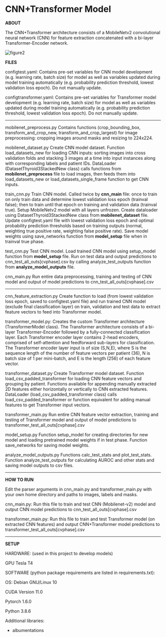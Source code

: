 # CNN+Transformer Model

**ABOUT**

The CNN+Transformer architecture consists of a MobileNetv2 convolutional neural network (CNN) for feature extraction concatenated with a bi-layer Transformer-Encoder network.

![figure2](https://user-images.githubusercontent.com/44348827/120879105-f825bb80-c575-11eb-935d-330fbcb9f16a.png)

**FILES**

configtest.yaml:
Contains pre-set variables for CNN model development (e.g. learning rate, batch size) for model as well as variables updated during model training automatically (e.g. probability prediction threshold, lowest validation loss epoch). Do not manually update.

configtransformer.yaml:
Contains pre-set variables for Transformer model development (e.g. learning rate, batch size) for model as well as variables updated during model training automatically (e.g. probability prediction threshold, lowest validation loss epoch). Do not manually update.

--------
mobilenet_preprocess.py
Contains functions (crop_bounding_box, transform_and_crop_new, transform_and_crop_largest) for image preprocessing: cropping images around masks and resizing to 224x224.

mobilenet_dataset.py
Create CNN model dataset. Function load_datasets_new for loading CNN inputs: sorting images into cross validation folds and stacking 3 images at a time into input instances along with corresponding labels and patient IDs.
DataLoader (DatasetThyroid3StackedNew class) calls functions from **mobilenet_preprocess** file to load images, then feeds them into load_datasets_new or load_datasets_single_frame function to get CNN inputs.

train_cnn.py
Train CNN model. Called twice by **cnn_main** file: once to train on only train data and determine lowest validation loss epoch (trainval false); then to train until that epoch on training and validation data (trainval true).
Setup MobileNetv2 model with all layers unfrozen.
Create dataloader using DatasetThyroid3StackedNew class from **mobilenet_dataset** file.
Update configtest.yaml file with lowest validation loss epoch and optimal probability prediction thresholds based on training outputs (normal, weighting true positive rate, weighting false positive rate).
Save model weights using save_networks function from **model_setup** file when in trainval true phase.

test_cnn.py
Test CNN model.
Load trained CNN model using setup_model function from **model_setup** file.
Run on test data and output predictions to cnn_test_all_outs[cvphase].csv by calling analyze_test_outputs function from **analyze_model_outputs** file.

cnn_main.py
Run entire data preprocessing, training and testing of CNN model and output of model predictions to cnn_test_all_outs[cvphase].csv


--------

cnn_feature_extraction.py
Create function to load (from lowest validation loss epoch, saved to configtest.yaml file) and run trained CNN model (exclude final classification layer) on train, validation and test data to extract feature vectors to feed into Transformer model. 

transformer_model.py:
Creates the custom Transformer architecture (TransformerModel class). The Transformer architecture consists of a bi-layer Transformer-Encoder followed by a fully-connected classification layer. Each Transformer encoder layer contains 2-head encoders, comprised of self-attention and feedforward sub-layers for classification. The Transformer encoder layer input is of size (S,N,E), where S is the sequence length of the number of feature vectors per patient (36), N is batch size of 1 per mini-batch, and E is the length (256) of each feature vector.

transformer_dataset.py
Create Transformer model dataset. Function load_csv_padded_transformer for loading CNN feature vectors and grouping by patient. Functions available for appending manually extracted 2D features either horizontally or vertically to CNN extracted features.
DataLoader (load_csv_padded_transformer class) calls load_csv_padded_transformer or function equivalent for adding manual features to get Transformer input vectors.

transformer_main.py
Run entire CNN feature vector extraction, training and testing of Transformer model and output of model predictions to transformer_test_all_outs[cvphase].csv

model_setup.py
Function setup_model for creating directories for new model and loading pretrained model weights if in test phase.
Function save_networks for saving model weights.

analyze_model_outputs.py
Functions calc_test_stats and plot_test_stats.
Function analyze_test_outputs for calculating AUROC and other stats and saving model outputs to csv files.

--------
**HOW TO RUN**

Edit the parser arguments in cnn_main.py and transformer_main.py with your own home directory and paths to images, labels and masks.

cnn_main.py: Run this file to train and test CNN (Mobilenet-v2) model and output CNN model predictions to cnn_test_all_outs[cvphase].csv

transformer_main.py: Run this file to train and test Transformer model (on extracted CNN features) and output CNN+Transformer model predictions to transformer_test_all_outs[cvphase].csv

--------
**SETUP**

HARDWARE: (used in this project to develop models)

GPU Tesla T4


SOFTWARE (python package requirements are listed in requirements.txt):

OS: Debian GNU/Linux 10

CUDA Version 11.0

Pytorch 1.6.0

Python 3.8.6

Additional libraries:
- albumentations
